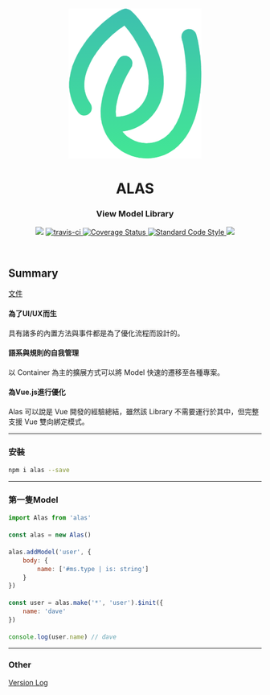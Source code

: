 <br>

<p align="center"><img style="max-width: 300px" src="./logo.png"></p>

<h1 align="center">ALAS</h1>
<h3 align="center">View Model Library</h3>

<p align="center">
    <a href="https://www.npmjs.com/package/alas"><img src="https://img.shields.io/npm/v/alas.svg"></a>
    <a href="https://travis-ci.org/KHC-ZhiHao/Alas">
    <img src="https://travis-ci.org/KHC-ZhiHao/Alas.svg?branch=master" alt="travis-ci"  style="max-width:100%;">
    </a>
    <a href="https://coveralls.io/github/KHC-ZhiHao/Alas?branch=master">
        <img src="https://coveralls.io/repos/github/KHC-ZhiHao/Alas/badge.svg?branch=master" alt="Coverage Status"  style="max-width:100%;">
    </a>
    <a href="https://standardjs.com/">
        <img src="https://img.shields.io/badge/code_style-standard-brightgreen.svg" alt="Standard Code Style"  style="max-width:100%;">
    </a>
    <a href="https://github.com/KHC-ZhiHao/Alas"><img src="https://img.shields.io/github/stars/KHC-ZhiHao/Alas.svg?style=social"></a>
    <br>
</p>

<br>

## Summary

[文件](https://khc-zhihao.github.io/Alas/)

#### 為了UI/UX而生

具有諸多的內置方法與事件都是為了優化流程而設計的。

#### 語系與規則的自我管理

以 Container 為主的擴展方式可以將 Model 快速的遷移至各種專案。

#### 為Vue.js進行優化

Alas 可以說是 Vue 開發的經驗總結，雖然該 Library 不需要運行於其中，但完整支援 Vue 雙向綁定模式。

---

### 安裝

```bash
npm i alas --save
```

---

### 第一隻Model

```js
import Alas from 'alas'

const alas = new Alas()

alas.addModel('user', {
    body: {
        name: ['#ms.type | is: string']
    }
})

const user = alas.make('*', 'user').$init({
    name: 'dave'
})

console.log(user.name) // dave
```

---

### Other

[Version Log](https://github.com/KHC-ZhiHao/Alas/blob/master/version.md)
